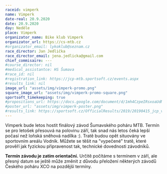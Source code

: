```yaml
---
raceid: vimperk
name: Vimperk
date-real: 20.9.2020
date: 20.9.2020
day: Neděle
place: Vimperk
organizator_name: Bike klub Vimperk
organizator_url: https://cs-mtb.cz
#organizator_email: lykoklub@seznam.cz
race_director: Jan Jedlička
race_director_email: jena.jedlicka@gmail.com
chief_commisaire: ---
#course_director: nil
#medical_assistantce: HS Šumava
#race_id: nil
#registration_link: https://jcp-mtb.sportsoft.cz/events.aspx
#results_link: nil
image_url: "assets/img/vimperk-promo.png"
square_image_url: "assets/img/vimperk-promo-square.png"
sportsoft_timekeeping: true
#propositions_url: https://docs.google.com/document/d/1mh4CzpeIRsxoaUdNXeYrImAXSVStmUN0ohEGrVLF3QQ/edit?usp=sharing
#poster_url: "assets/img/vimperk-poster.png"
#results_link: https://sportsoft.cz/OfficialResults/2019/20190415_jcp_vimperk.pdf?201904.15.08.04
---
```



Vimperk bude letos hostit finálový závod Šumavského poháru MTB. Termín se pro letošek přesouvá na polovinu září, tak snad nás letos čeká lepší počasí než loňská sněhová nadílka :).
Tratě budou opět situovány ve sportovním areálu Vodník. Můžete se těšit na  "vypečené" tratě, které prověří jak fyzickou připravenost tak, technické dovednosti závodníků.
<div class="alert alert-warning" role="alert">
<strong>Termín závodu je zatím orientační.</strong> Určitě počítáme s termínem v září, ale přesný datum se ještě může změnit z důvodu přeložení některých závodů Českého poháru XCO na pozdější termíny.
</div>
